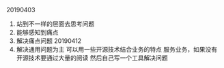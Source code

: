 20190403
1. 站到不一样的层面去思考问题 
2. 能够感知到痛点
3. 解决痛点问题 
20190412
1. 解决通用问题为主
    可以用一些开源技术结合业务的特点 服务业务，如果没有开源技术要通过大量的阅读 然后自己写一个工具解决问题